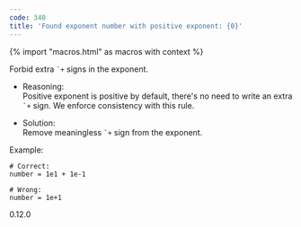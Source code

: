 ```yaml
---
code: 340
title: 'Found exponent number with positive exponent: {0}'
---
```


{% import "macros.html" as macros with context %}

Forbid extra `` `+ `` signs in the exponent.

  - Reasoning:  
    Positive exponent is positive by default, there's no need to write
    an extra `` `+ `` sign. We enforce consistency with this rule.

  - Solution:  
    Remove meaningless `` `+ `` sign from the exponent.

Example:

    # Correct:
    number = 1e1 + 1e-1
    
    # Wrong:
    number = 1e+1

<div class="versionadded">

0.12.0

</div>